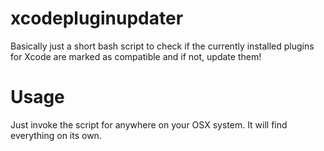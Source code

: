 # xcodepluginupdater
Basically just a short bash script to check if the currently installed plugins for Xcode are marked as compatible and if not, update them!

# Usage
Just invoke the script for anywhere on your OSX system. It will find everything on its own.
